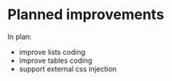 # Planned improvements #

In plan:
  * improve lists coding
  * improve tables coding
  * support external css injection